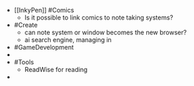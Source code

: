 - [[InkyPen]] #Comics
	- Is it possible to link comics to note taking systems?
- #Create
	- can note system or window becomes the new browser?
	- ai search engine, managing in
- #GameDevelopment
-
- #Tools
	- ReadWise for reading
-